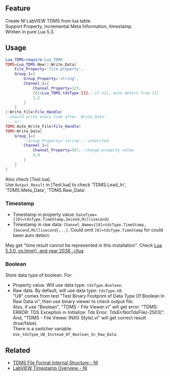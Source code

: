 ## Feature
Create NI LabVIEW TDMS from lua table.  
Support Property, Incremental Meta Information, timestamp.  
Written in pure Lua 5.3.

## Usage
```lua
Lua_TDMS=require'Lua_TDMS'
TDMS=Lua_TDMS.New():Write_Data{
	File_Property='file property',
	Group_1={
		Group_Property='string',
		Channel_1={
			Channel_Property=123,
			[0]=Lua_TDMS.tdsType.I32,--if nil, auto detect from [1]
			1,2
		}
	}
}:Write_File(File_Handle)
--should write every time after `Write_Data`.
--	or:
TDMS:Auto_Write_File(File_Handle)
TDMS:Write_Data{
	Group_1={
		--Group_Property='string',--inherited
		Channel_1={
			Channel_Property=567,--change property value
			3,4
		}
	}
}

```
Also check [Test.lua].  
Use `Output_Result` in [Test.lua] to check 'TDMS.Lead_In', 'TDMS.Meta_Data', 'TDMS.Raw_Data'.

### Timestamp
- Timestamp in property value:
  `DateTime={[0]=tdsType.TimeStamp,Second,Millisecond}`
- Timestamp in raw data:
  `Channel_Name={[0]=tdsType.TimeStamp,{Second,Millisecond},..}`.
	Could omit `[0]=tdsType.TimeStamp` for could been auto detect.
	
May get "time result cannot be represented in this installation".
Check [Lua 5.3.0, os.time(), and year 2038 : r/lua](https://www.reddit.com/r/lua/comments/1dcpotn/comment/l82vazx/)
	
### Boolean
Store data type of boolean. For:
- Property value. Will use data type: `tdsType.Boolean`.
- Raw data. By default, will use data type: `tdsType.U8`.  
  "U8" comes from test "Test Binary Footprint of Data Type Of Boolean In Raw Data.vi", then use binary viewer to check output file.  
	Also, if use "Boolean", "TDMS - File Viewer.vi" will get error: "TDMS: ERROR: TDS Exception in Initialize: Tds Error: TdsErrNotTdsFile(-2503)".  
	And, "TDMS - File Viewer (NXG Style).vi" will get correct result (true/false).  
	There is a switcher variable `Use_tdsType_U8_Instead_Of_Boolean_In_Raw_Data`.

## Related
- [TDMS File Format Internal Structure - NI](https://www.ni.com/en/support/documentation/supplemental/07/tdms-file-format-internal-structure.html)
-	[LabVIEW Timestamp Overview - NI](https://www.ni.com/en/support/documentation/supplemental/08/labview-timestamp-overview.html)
